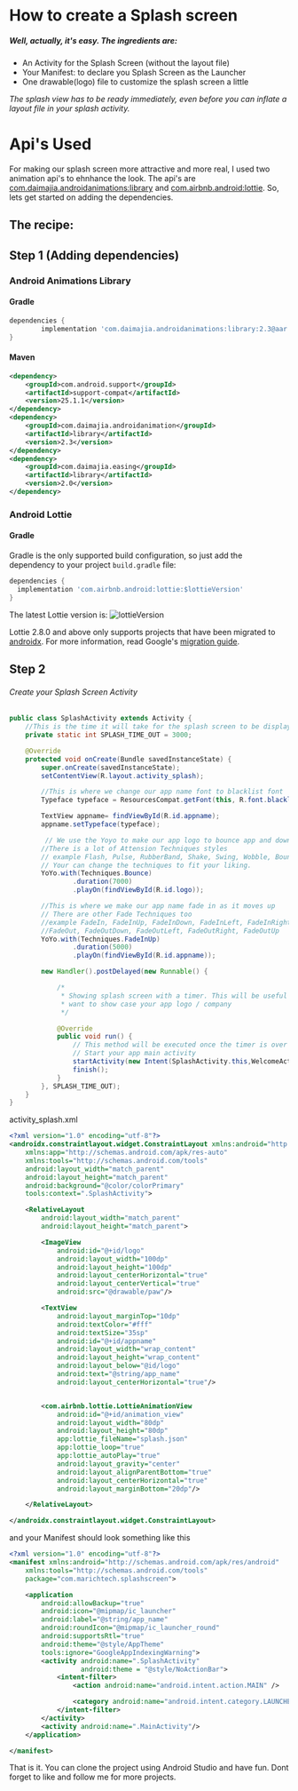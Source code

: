 # How to create a Splash screen

##### Well, actually, it's easy. The ingredients are:

* An Activity for the Splash Screen (without the layout file)
* Your Manifest: to declare you Splash Screen as the Launcher
* One drawable(logo) file to customize the splash screen a little

 *The splash view has to be ready immediately, even before you can inflate a layout file in your splash activity.*


# Api's Used

For making our splash screen more attractive and more real, I used two animation api's to ehnhance the look. The api's are [com.daimajia.androidanimations:library](https://github.com/daimajia/AnimationEasingFunctions) and [com.airbnb.android:lottie](https://github.com/airbnb/lottie-android). So, lets get started on adding the dependencies.

## The recipe:

## Step 1 (Adding dependencies)
### Android Animations Library
#### Gradle
```groovy
dependencies {
        implementation 'com.daimajia.androidanimations:library:2.3@aar'
}
```
#### Maven

```xml
<dependency>
    <groupId>com.android.support</groupId>
    <artifactId>support-compat</artifactId>
    <version>25.1.1</version>
</dependency>
<dependency>
    <groupId>com.daimajia.androidanimation</groupId>
    <artifactId>library</artifactId>
    <version>2.3</version>
</dependency>
<dependency>
    <groupId>com.daimajia.easing</groupId>
    <artifactId>library</artifactId>
    <version>2.0</version>
</dependency>
```
### Android Lottie
#### Gradle
Gradle is the only supported build configuration, so just add the dependency to your project `build.gradle` file:

```groovy
dependencies {
  implementation 'com.airbnb.android:lottie:$lottieVersion'
}
```
The latest Lottie version is:
![lottieVersion](https://maven-badges.herokuapp.com/maven-central/com.airbnb.android/lottie/badge.svg)

Lottie 2.8.0 and above only supports projects that have been migrated to [androidx](https://developer.android.com/jetpack/androidx/). For more information, read Google's [migration guide](https://developer.android.com/jetpack/androidx/migrate).

## Step 2

###### Create your Splash Screen Activity

```java
public class SplashActivity extends Activity {
    //This is the time it will take for the splash screen to be displayed
    private static int SPLASH_TIME_OUT = 3000;

    @Override
    protected void onCreate(Bundle savedInstanceState) {
        super.onCreate(savedInstanceState);
        setContentView(R.layout.activity_splash);

        //This is where we change our app name font to blacklist font
        Typeface typeface = ResourcesCompat.getFont(this, R.font.blacklist);

        TextView appname= findViewById(R.id.appname);
        appname.setTypeface(typeface);

         // We use the Yoyo to make our app logo to bounce app and down.
        //There is a lot of Attension Techniques styles
        // example Flash, Pulse, RubberBand, Shake, Swing, Wobble, Bounce, Tada, StandUp, Wave.
        // Your can change the techniques to fit your liking.
        YoYo.with(Techniques.Bounce)
                .duration(7000)
                .playOn(findViewById(R.id.logo));

        //This is where we make our app name fade in as it moves up
        // There are other Fade Techniques too
        //example FadeIn, FadeInUp, FadeInDown, FadeInLeft, FadeInRight
        //FadeOut, FadeOutDown, FadeOutLeft, FadeOutRight, FadeOutUp
        YoYo.with(Techniques.FadeInUp)
                .duration(5000)
                .playOn(findViewById(R.id.appname));

        new Handler().postDelayed(new Runnable() {

            /*
             * Showing splash screen with a timer. This will be useful when you
             * want to show case your app logo / company
             */

            @Override
            public void run() {
                // This method will be executed once the timer is over
                // Start your app main activity
                startActivity(new Intent(SplashActivity.this,WelcomeActivity.class));
                finish();
            }
        }, SPLASH_TIME_OUT);
    }
}

```

activity_splash.xml

```xml
<?xml version="1.0" encoding="utf-8"?>
<androidx.constraintlayout.widget.ConstraintLayout xmlns:android="http://schemas.android.com/apk/res/android"
    xmlns:app="http://schemas.android.com/apk/res-auto"
    xmlns:tools="http://schemas.android.com/tools"
    android:layout_width="match_parent"
    android:layout_height="match_parent"
    android:background="@color/colorPrimary"
    tools:context=".SplashActivity">

    <RelativeLayout
        android:layout_width="match_parent"
        android:layout_height="match_parent">

        <ImageView
            android:id="@+id/logo"
            android:layout_width="100dp"
            android:layout_height="100dp"
            android:layout_centerHorizontal="true"
            android:layout_centerVertical="true"
            android:src="@drawable/paw"/>

        <TextView
            android:layout_marginTop="10dp"
            android:textColor="#fff"
            android:textSize="35sp"
            android:id="@+id/appname"
            android:layout_width="wrap_content"
            android:layout_height="wrap_content"
            android:layout_below="@id/logo"
            android:text="@string/app_name"
            android:layout_centerHorizontal="true"/>


        <com.airbnb.lottie.LottieAnimationView
            android:id="@+id/animation_view"
            android:layout_width="80dp"
            android:layout_height="80dp"
            app:lottie_fileName="splash.json"
            app:lottie_loop="true"
            app:lottie_autoPlay="true"
            android:layout_gravity="center"
            android:layout_alignParentBottom="true"
            android:layout_centerHorizontal="true"
            android:layout_marginBottom="20dp"/>

    </RelativeLayout>

</androidx.constraintlayout.widget.ConstraintLayout>

```

and your Manifest should look something like this

```xml
<?xml version="1.0" encoding="utf-8"?>
<manifest xmlns:android="http://schemas.android.com/apk/res/android"
    xmlns:tools="http://schemas.android.com/tools"
    package="com.marichtech.splashscreen">

    <application
        android:allowBackup="true"
        android:icon="@mipmap/ic_launcher"
        android:label="@string/app_name"
        android:roundIcon="@mipmap/ic_launcher_round"
        android:supportsRtl="true"
        android:theme="@style/AppTheme"
        tools:ignore="GoogleAppIndexingWarning">
        <activity android:name=".SplashActivity"
                  android:theme = "@style/NoActionBar">
            <intent-filter>
                <action android:name="android.intent.action.MAIN" />

                <category android:name="android.intent.category.LAUNCHER" />
            </intent-filter>
        </activity>
        <activity android:name=".MainActivity"/>
    </application>

</manifest>
```


That is it. You can clone the project using Android Studio and have fun. 
Dont forget to like and follow me for more projects.

